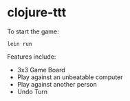 # clojure-ttt

To start the game:

``` lein run ```

Features include:
- 3x3 Game Board
- Play against an unbeatable computer
- Play against another person
- Undo Turn
